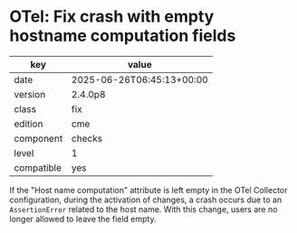[//]: # (werk v2)
# OTel: Fix crash with empty hostname computation fields

key        | value
---------- | ---
date       | 2025-06-26T06:45:13+00:00
version    | 2.4.0p8
class      | fix
edition    | cme
component  | checks
level      | 1
compatible | yes

If the "Host name computation" attribute is left empty in the OTel Collector configuration,
during the activation of changes, a crash occurs due to an `AssertionError` related to the host name.
With this change, users are no longer allowed to leave the field empty.
